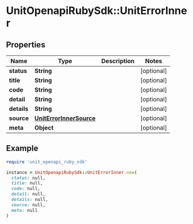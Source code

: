 # UnitOpenapiRubySdk::UnitErrorInner

## Properties

| Name | Type | Description | Notes |
| ---- | ---- | ----------- | ----- |
| **status** | **String** |  | [optional] |
| **title** | **String** |  | [optional] |
| **code** | **String** |  | [optional] |
| **detail** | **String** |  | [optional] |
| **details** | **String** |  | [optional] |
| **source** | [**UnitErrorInnerSource**](UnitErrorInnerSource.md) |  | [optional] |
| **meta** | **Object** |  | [optional] |

## Example

```ruby
require 'unit_openapi_ruby_sdk'

instance = UnitOpenapiRubySdk::UnitErrorInner.new(
  status: null,
  title: null,
  code: null,
  detail: null,
  details: null,
  source: null,
  meta: null
)
```

